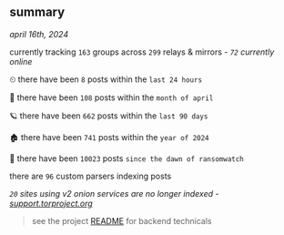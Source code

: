 
## summary
_april 16th, 2024_

currently tracking `163` groups across `299` relays & mirrors - _`72` currently online_

⏲ there have been `8` posts within the `last 24 hours`

🦈 there have been `108` posts within the `month of april`

🪐 there have been `662` posts within the `last 90 days`

🏚 there have been `741` posts within the `year of 2024`

🦕 there have been `10023` posts `since the dawn of ransomwatch`

there are `96` custom parsers indexing posts

_`20` sites using v2 onion services are no longer indexed - [support.torproject.org](https://support.torproject.org/onionservices/v2-deprecation/)_

> see the project [README](https://github.com/joshhighet/ransomwatch#ransomwatch--) for backend technicals
